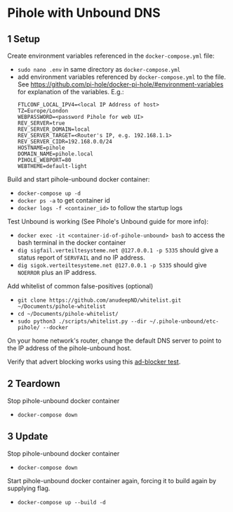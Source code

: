 # Pihole with Unbound DNS

## 1 Setup

Create environment variables referenced in the `docker-compose.yml` file:

- `sudo nano .env` in same directory as `docker-compose.yml`
- add environment variables referenced by `docker-compose.yml` to the file. See https://github.com/pi-hole/docker-pi-hole/#environment-variables for explanation of the variables. E.g.:
  ```
  FTLCONF_LOCAL_IPV4=<local IP Address of host>
  TZ=Europe/London
  WEBPASSWORD=<password Pihole for web UI>
  REV_SERVER=true
  REV_SERVER_DOMAIN=local
  REV_SERVER_TARGET=<Router's IP, e.g. 192.168.1.1>
  REV_SERVER_CIDR=192.168.0.0/24
  HOSTNAME=pihole
  DOMAIN_NAME=pihole.local
  PIHOLE_WEBPORT=80
  WEBTHEME=default-light
  ```

Build and start pihole-unbound docker container:

- `docker-compose up -d`
- `docker ps -a` to get container id
- `docker logs -f <container_id>` to follow the startup logs

Test Unbound is working (See Pihole's Unbound guide for more info):
- `docker exec -it <container-id-of-pihole-unbound> bash` to access the bash terminal in the docker container
- `dig sigfail.verteiltesysteme.net @127.0.0.1 -p 5335` should give a status report of `SERVFAIL` and no IP address.
- `dig sigok.verteiltesysteme.net @127.0.0.1 -p 5335` should give `NOERROR` plus an IP address. 

Add whitelist of common false-positives (optional)

- `git clone https://github.com/anudeepND/whitelist.git ~/Documents/pihole-whitelist`
- `cd ~/Documents/pihole-whitelist/`
- `sudo python3 ./scripts/whitelist.py --dir ~/.pihole-unbound/etc-pihole/ --docker`

On your home network's router, change the default DNS server to point to the IP address of the pihole-unbound host.

Verify that advert blocking works using this [ad-blocker test](https://ads-blocker.com/testing/).

## 2 Teardown

Stop pihole-unbound docker container

- `docker-compose down`

## 3 Update

Stop pihole-unbound docker container

- `docker-compose down`

Start pihole-unbound docker container again, forcing it to build again by supplying flag.

- `docker-compose up --build -d`
